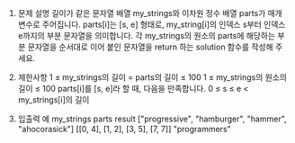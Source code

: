 1. 문제 설명
   길이가 같은 문자열 배열 my_strings와 이차원 정수 배열 parts가 매개변수로 주어집니다. parts[i]는 [s, e] 형태로, my_string[i]의 인덱스 s부터 인덱스 e까지의 부분 문자열을 의미합니다. 각 my_strings의 원소의 parts에 해당하는 부분 문자열을 순서대로 이어 붙인 문자열을 return 하는 solution 함수를 작성해 주세요.

2. 제한사항
   1 ≤ my_strings의 길이 = parts의 길이 ≤ 100
   1 ≤ my_strings의 원소의 길이 ≤ 100
   parts[i]를 [s, e]라 할 때, 다음을 만족합니다.
   0 ≤ s ≤ e < my_strings[i]의 길이

3. 입출력 예
   my_strings parts result
   ["progressive", "hamburger", "hammer", "ahocorasick"] [[0, 4], [1, 2], [3, 5], [7, 7]] "programmers"
